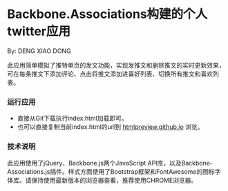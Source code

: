 # Backbone.Associations构建的个人twitter应用
By: DENG XIAO DONG

此应用简单模拟了推特单页的发文功能，实现发推文和删除推文的实时更新效果，可在每条推文下添加评论、点击将推文添加进喜好列表、切换所有推文和喜欢列表。

### 运行应用

 - 直接从Git下载执行index.html加载即可。
 - 也可以直接复制当前index.html的url到 [htmlpreview.github.io](http://htmlpreview.github.io/) 浏览。

### 技术说明

此应用使用了jQuery、Backbone.js两个JavaScript API库，以及Backbone-Associations.js插件。样式方面使用了Bootstrap框架和FontAwesome的图标字体库。请保持使用最新版本的浏览器查看，推荐使用CHROME浏览器。